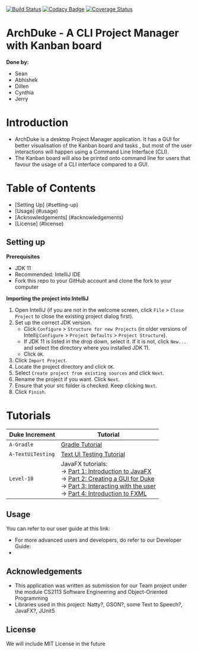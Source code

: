 [![Build Status](https://travis-ci.org/AY1920S1-CS2113-T13-1/main.svg?branch=master)](https://travis-ci.org/AY1920S1-CS2113-T13-1/main)
[![Codacy Badge](https://api.codacy.com/project/badge/Grade/7d04f3f11b98408999c532f54b787d37)](https://www.codacy.com/manual/Lucria/main?utm_source=github.com&amp;utm_medium=referral&amp;utm_content=AY1920S1-CS2113-T13-1/main&amp;utm_campaign=Badge_Grade)
[![Coverage Status](https://coveralls.io/repos/github/AY1920S1-CS2113-T13-1/main/badge.svg?branch=master)](https://coveralls.io/github/AY1920S1-CS2113-T13-1/main?branch=master)

# ArchDuke - A CLI Project Manager with Kanban board
**Done by:**
* Sean
* Abhishek
* Dillen
* Cynthia
* Jerry

# Introduction
* ArchDuke is a desktop Project Manager application. It has a GUI for better visualisation of the Kanban board and tasks
, but most of the user interactions will happen using a Command Line Interface (CLI).
* The Kanban board will also be printed onto command line for users that favour the usage of a CLI interface compared
 to a GUI.

# Table of Contents
* [Setting Up] (#setting-up)
* [Usage] (#usage)
* [Acknowledgements] (#acknowledgements)
* [License] (#license)

## Setting up

**Prerequisites**

* JDK 11
* Recommended: IntelliJ IDE
* Fork this repo to your GitHub account and clone the fork to your computer

**Importing the project into IntelliJ**

1. Open IntelliJ (if you are not in the welcome screen, click `File` > `Close Project` to close the existing project dialog first).
1. Set up the correct JDK version.
   * Click `Configure` > `Structure for new Projects` (in older versions of Intellij:`Configure` > `Project Defaults` > `Project Structure`).
   * If JDK 11 is listed in the drop down, select it. If it is not, click `New...` and select the directory where you installed JDK 11.
   * Click `OK`.
1. Click `Import Project`.
1. Locate the project directory and click `OK`.
1. Select `Create project from existing sources` and click `Next`.
1. Rename the project if you want. Click `Next`.
1. Ensure that your src folder is checked. Keep clicking `Next`.
1. Click `Finish`.

# Tutorials 

Duke Increment | Tutorial
---------------|---------------
`A-Gradle` | [Gradle Tutorial](tutorials/gradleTutorial.md)
`A-TextUiTesting` | [Text UI Testing Tutorial](tutorials/textUiTestingTutorial.md)
`Level-10` | JavaFX tutorials:<br>→ [Part 1: Introduction to JavaFX][fx1]<br>→ [Part 2: Creating a GUI for Duke][fx2]<br>→ [Part 3: Interacting with the user][fx3]<br>→ [Part 4: Introduction to FXML][fx4]

[fx1]: <tutorials/javaFxTutorialPart1.md>
[fx2]: <tutorials/javaFxTutorialPart2.md>
[fx3]: <tutorials/javaFxTutorialPart3.md>
[fx4]: <tutorials/javaFxTutorialPart4.md>

## Usage
You can refer to our user guide at this link:
* [User Guide]: <./docs/README.md>
For more advanced users and developers, do refer to our Developer Guide:
* [Developer Guide]: <./docs/DeveloperGuide.adoc>

## Acknowledgements 
* This application was written as submission for our Team project under the module CS2113 Software Engineering and
 Object-Oriented Programming
* Libraries used in this project: Natty?, GSON?, some Text to Speech?, JavaFX?, JUnit5

## License
We will include MIT License in the future
